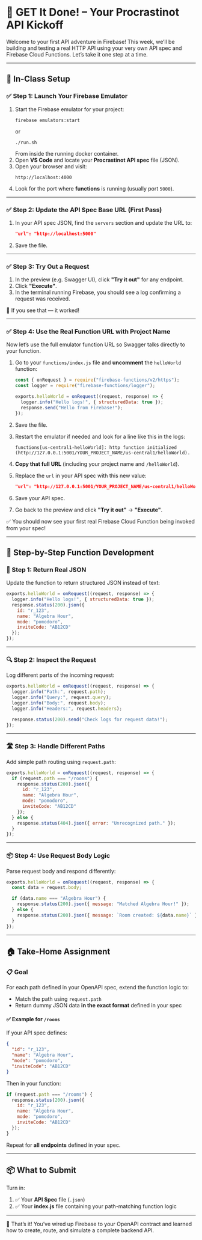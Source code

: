 # 🧠 GET It Done! – Your Procrastinot API Kickoff

Welcome to your first API adventure in Firebase! This week, we’ll be building and testing a real HTTP API using your very own API spec and Firebase Cloud Functions. Let’s take it one step at a time.

---

## 🚀 In-Class Setup

### ✅ Step 1: Launch Your Firebase Emulator

1. Start the Firebase emulator for your project:
   ```
   firebase emulators:start
   ```
   or
   ```
   ./run.sh
   ```
   From inside the running docker container.
3. Open **VS Code** and locate your **Procrastinot API spec** file (JSON).
4. Open your browser and visit:
   ```
   http://localhost:4000
   ```
5. Look for the port where **functions** is running (usually port `5000`).

---

### ✅ Step 2: Update the API Spec Base URL (First Pass)

1. In your API spec JSON, find the `servers` section and update the URL to:
   ```json
   "url": "http://localhost:5000"
   ```
2. Save the file.

---

### ✅ Step 3: Try Out a Request

1. In the preview (e.g. Swagger UI), click **"Try it out"** for any endpoint.
2. Click **"Execute"**.
3. In the terminal running Firebase, you should see a log confirming a request was received.

🎉 If you see that — it worked!

---

### ✅ Step 4: Use the Real Function URL with Project Name

Now let’s use the full emulator function URL so Swagger talks directly to your function.

1. Go to your `functions/index.js` file and **uncomment** the `helloWorld` function:

   ```js
   const { onRequest } = require("firebase-functions/v2/https");
   const logger = require("firebase-functions/logger");

   exports.helloWorld = onRequest((request, response) => {
     logger.info("Hello logs!", { structuredData: true });
     response.send("Hello from Firebase!");
   });
   ```

2. Save the file.
3. Restart the emulator if needed and look for a line like this in the logs:

   ```
   functions[us-central1-helloWorld]: http function initialized (http://127.0.0.1:5001/YOUR_PROJECT_NAME/us-central1/helloWorld).
   ```

4. **Copy that full URL** (including your project name and `/helloWorld`).
5. Replace the `url` in your API spec with this new value:
   ```json
   "url": "http://127.0.0.1:5001/YOUR_PROJECT_NAME/us-central1/helloWorld"
   ```

6. Save your API spec.
7. Go back to the preview and click **"Try it out"** → **"Execute"**.

✅ You should now see your first real Firebase Cloud Function being invoked from your spec!

---

## 🧪 Step-by-Step Function Development

### 🧾 Step 1: Return Real JSON

Update the function to return structured JSON instead of text:

```js
exports.helloWorld = onRequest((request, response) => {
  logger.info("Hello logs!", { structuredData: true });
  response.status(200).json({
    id: "r_123",
    name: "Algebra Hour",
    mode: "pomodoro",
    inviteCode: "AB12CD"
  });
});
```

---

### 🔍 Step 2: Inspect the Request

Log different parts of the incoming request:

```js
exports.helloWorld = onRequest((request, response) => {
  logger.info("Path:", request.path);
  logger.info("Query:", request.query);
  logger.info("Body:", request.body);
  logger.info("Headers:", request.headers);

  response.status(200).send("Check logs for request data!");
});
```

---

### 🛣️ Step 3: Handle Different Paths

Add simple path routing using `request.path`:

```js
exports.helloWorld = onRequest((request, response) => {
  if (request.path === "/rooms") {
    response.status(200).json({
      id: "r_123",
      name: "Algebra Hour",
      mode: "pomodoro",
      inviteCode: "AB12CD"
    });
  } else {
    response.status(404).json({ error: "Unrecognized path." });
  }
});
```

---

### 📦 Step 4: Use Request Body Logic

Parse request body and respond differently:

```js
exports.helloWorld = onRequest((request, response) => {
  const data = request.body;

  if (data.name === "Algebra Hour") {
    response.status(200).json({ message: "Matched Algebra Hour!" });
  } else {
    response.status(200).json({ message: `Room created: ${data.name}` });
  }
});
```

---

## 🏠 Take-Home Assignment

### 📋 Goal

For each path defined in your OpenAPI spec, extend the function logic to:

- Match the path using `request.path`
- Return dummy JSON data **in the exact format** defined in your spec

#### ✅ Example for `/rooms`

If your API spec defines:

```json
{
  "id": "r_123",
  "name": "Algebra Hour",
  "mode": "pomodoro",
  "inviteCode": "AB12CD"
}
```

Then in your function:

```js
if (request.path === "/rooms") {
  response.status(200).json({
    id: "r_123",
    name: "Algebra Hour",
    mode: "pomodoro",
    inviteCode: "AB12CD"
  });
}
```

Repeat for **all endpoints** defined in your spec.

---

## 📦 What to Submit

Turn in:

1. ✅ Your **API Spec** file (`.json`)
2. ✅ Your **index.js** file containing your path-matching function logic

---

👏 That’s it! You’ve wired up Firebase to your OpenAPI contract and learned how to create, route, and simulate a complete backend API.
